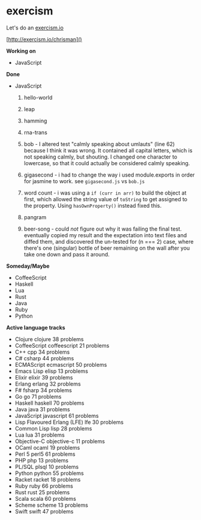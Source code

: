 # exercism

Let's do an [exercism.io](http://exercism.io/)

[http://exercism.io/chrisman]()

__Working on__

* JavaScript


__Done__

* JavaScript

  1. hello-world

  2. leap

  3. hamming

  4. rna-trans

  5. bob - I altered test "calmly speaking about umlauts" (line 62) because I think it was wrong. It contained all capital letters, which is not speaking calmly, but shouting. I changed one character to lowercase, so that it could actually be considered calmly speaking.

  6. gigasecond - i had to change the way i used module.exports in order for jasmine to work. see `gigasecond.js` vs `bob.js`

  7. word count - i was using a `if (curr in arr)` to build the object at first, which allowed the string value of `toString` to get assigned to the property. Using `hasOwnProperty()` instead fixed this.

  8. pangram

  9. beer-song - could _not_ figure out why it was failing the final test. eventually copied my result and the expectation into text files and diffed them, and discovered the un-tested for (n === 2) case, where there's one (singular) bottle of beer remaining on the wall after you take one down and pass it around.

__Someday/Maybe__

  * CoffeeScript
  * Haskell
  * Lua
  * Rust
  * Java
  * Ruby
  * Python

__Active language tracks__

* Clojure                       clojure        38 problems
* CoffeeScript                  coffeescript   21 problems
* C++                           cpp            34 problems
* C#                            csharp         44 problems
* ECMAScript                    ecmascript     50 problems
* Emacs Lisp                    elisp          13 problems
* Elixir                        elixir         39 problems
* Erlang                        erlang         32 problems
* F#                            fsharp         34 problems
* Go                            go             71 problems
* Haskell                       haskell        70 problems
* Java                          java           31 problems
* JavaScript                    javascript     61 problems
* Lisp Flavoured Erlang (LFE)   lfe            30 problems
* Common Lisp                   lisp           28 problems
* Lua                           lua            31 problems
* Objective-C                   objective-c    11 problems
* OCaml                         ocaml          19 problems
* Perl 5                        perl5          61 problems
* PHP                           php            13 problems
* PL/SQL                        plsql          10 problems
* Python                        python         55 problems
* Racket                        racket         18 problems
* Ruby                          ruby           66 problems
* Rust                          rust           25 problems
* Scala                         scala          60 problems
* Scheme                        scheme         13 problems
* Swift                         swift          47 problems

